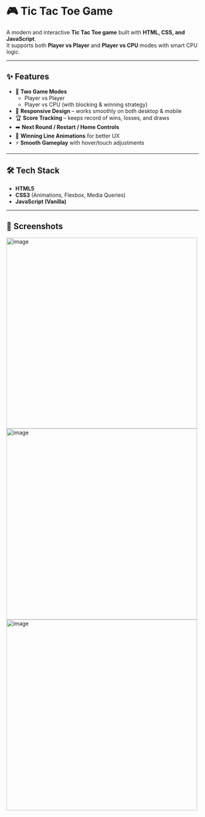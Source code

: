# 🎮 Tic Tac Toe Game

A modern and interactive **Tic Tac Toe game** built with **HTML, CSS, and JavaScript**.  
It supports both **Player vs Player** and **Player vs CPU** modes with smart CPU logic.

---

## ✨ Features
- 🎯 **Two Game Modes**
  - Player vs Player
  - Player vs CPU (with blocking & winning strategy)
- 📱 **Responsive Design** – works smoothly on both desktop & mobile
- 🏆 **Score Tracking** – keeps record of wins, losses, and draws
- ➡️ **Next Round / Restart / Home Controls**
- 🎨 **Winning Line Animations** for better UX
- ⚡ **Smooth Gameplay** with hover/touch adjustments

---

## 🛠️ Tech Stack
- **HTML5**
- **CSS3** (Animations, Flexbox, Media Queries)
- **JavaScript (Vanilla)**

---

## 📸 Screenshots

<img height="500" alt="image" src="https://github.com/user-attachments/assets/be87a6a4-4294-498f-9b6a-1cb5d66592cf" />

<br>

<img height="500" alt="image" src="https://github.com/user-attachments/assets/b453b951-852b-4fa0-89e3-3e3614a8e9b6" />

<br>

<img height="500" alt="image" src="https://github.com/user-attachments/assets/b0cd6eee-e1e3-4180-acb2-f0f8880f586d" />



